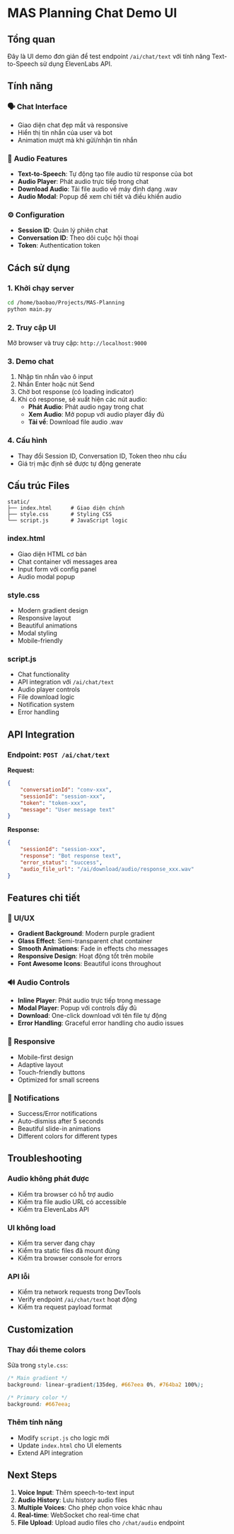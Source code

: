 # MAS Planning Chat Demo UI

## Tổng quan

Đây là UI demo đơn giản để test endpoint `/ai/chat/text` với tính năng Text-to-Speech sử dụng ElevenLabs API.

## Tính năng

### 🗣️ **Chat Interface**
- Giao diện chat đẹp mắt và responsive
- Hiển thị tin nhắn của user và bot
- Animation mượt mà khi gửi/nhận tin nhắn

### 🎵 **Audio Features**
- **Text-to-Speech**: Tự động tạo file audio từ response của bot
- **Audio Player**: Phát audio trực tiếp trong chat
- **Download Audio**: Tải file audio về máy định dạng .wav
- **Audio Modal**: Popup để xem chi tiết và điều khiển audio

### ⚙️ **Configuration**
- **Session ID**: Quản lý phiên chat
- **Conversation ID**: Theo dõi cuộc hội thoại
- **Token**: Authentication token

## Cách sử dụng

### 1. **Khởi chạy server**
```bash
cd /home/baobao/Projects/MAS-Planning
python main.py
```

### 2. **Truy cập UI**
Mở browser và truy cập: `http://localhost:9000`

### 3. **Demo chat**
1. Nhập tin nhắn vào ô input
2. Nhấn Enter hoặc nút Send
3. Chờ bot response (có loading indicator)
4. Khi có response, sẽ xuất hiện các nút audio:
   - **Phát Audio**: Phát audio ngay trong chat
   - **Xem Audio**: Mở popup với audio player đầy đủ
   - **Tải về**: Download file audio .wav

### 4. **Cấu hình**
- Thay đổi Session ID, Conversation ID, Token theo nhu cầu
- Giá trị mặc định sẽ được tự động generate

## Cấu trúc Files

```
static/
├── index.html      # Giao diện chính
├── style.css       # Styling CSS
└── script.js       # JavaScript logic
```

### **index.html**
- Giao diện HTML cơ bản
- Chat container với messages area
- Input form với config panel
- Audio modal popup

### **style.css**
- Modern gradient design
- Responsive layout
- Beautiful animations
- Modal styling
- Mobile-friendly

### **script.js**
- Chat functionality
- API integration với `/ai/chat/text`
- Audio player controls
- File download logic
- Notification system
- Error handling

## API Integration

### **Endpoint**: `POST /ai/chat/text`

**Request:**
```json
{
    "conversationId": "conv-xxx",
    "sessionId": "session-xxx", 
    "token": "token-xxx",
    "message": "User message text"
}
```

**Response:**
```json
{
    "sessionId": "session-xxx",
    "response": "Bot response text",
    "error_status": "success",
    "audio_file_url": "/ai/download/audio/response_xxx.wav"
}
```

## Features chi tiết

### 🎨 **UI/UX**
- **Gradient Background**: Modern purple gradient
- **Glass Effect**: Semi-transparent chat container
- **Smooth Animations**: Fade in effects cho messages
- **Responsive Design**: Hoạt động tốt trên mobile
- **Font Awesome Icons**: Beautiful icons throughout

### 🔊 **Audio Controls**
- **Inline Player**: Phát audio trực tiếp trong message
- **Modal Player**: Popup với controls đầy đủ
- **Download**: One-click download với tên file tự động
- **Error Handling**: Graceful error handling cho audio issues

### 📱 **Responsive**
- Mobile-first design
- Adaptive layout
- Touch-friendly buttons
- Optimized for small screens

### 🚨 **Notifications**
- Success/Error notifications
- Auto-dismiss after 5 seconds
- Beautiful slide-in animations
- Different colors for different types

## Troubleshooting

### **Audio không phát được**
- Kiểm tra browser có hỗ trợ audio
- Kiểm tra file audio URL có accessible
- Kiểm tra ElevenLabs API

### **UI không load**
- Kiểm tra server đang chạy
- Kiểm tra static files đã mount đúng
- Kiểm tra browser console for errors

### **API lỗi**
- Kiểm tra network requests trong DevTools
- Verify endpoint `/ai/chat/text` hoạt động
- Kiểm tra request payload format

## Customization

### **Thay đổi theme colors**
Sửa trong `style.css`:
```css
/* Main gradient */
background: linear-gradient(135deg, #667eea 0%, #764ba2 100%);

/* Primary color */
background: #667eea;
```

### **Thêm tính năng**
- Modify `script.js` cho logic mới
- Update `index.html` cho UI elements
- Extend API integration

## Next Steps

1. **Voice Input**: Thêm speech-to-text input
2. **Audio History**: Lưu history audio files
3. **Multiple Voices**: Cho phép chọn voice khác nhau
4. **Real-time**: WebSocket cho real-time chat
5. **File Upload**: Upload audio files cho `/chat/audio` endpoint